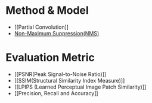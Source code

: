 # Method & Model

* [[Partial Convolution]]
* [Non-Maximum Suppression(NMS)](💫Zettel_Kasten💫/2.📚ReferenceNotes📚/DL/Non-Maximum%20Suppression(NMS).md)

# Evaluation Metric

* [[PSNR(Peak Signal-to-Noise Ratio)]]
* [[SSIM(Structural Similarity Index Measure)]]
* [[LPIPS (Learned Perceptual Image Patch Similarity)]]
* [[Precision, Recall and Accuracy]]